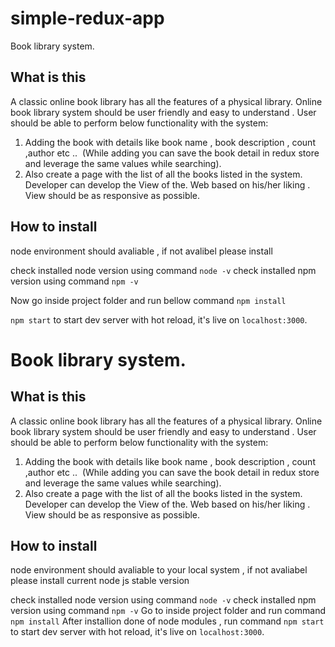 # simple-redux-app
Book library system.

## What is this
A classic online book library has all the features of a physical library. Online book library system should be user friendly
and easy to understand . User should be able to perform below functionality with the system:
1. Adding the book with details like book name , book description , count ,author etc ..  (While adding you can save the
book detail in redux store and leverage the same values while searching).
2. Also create a page with the list of all the books listed in the system.
Developer can develop the View of the. Web based on his/her liking . View should be as responsive as possible.

## How to install

node environment should avaliable , if not avalibel please install

check installed node version using command `node -v` 
check installed npm  version using command `npm -v` 

Now go inside project folder and run bellow command 
`npm install`



`npm start` to start dev server with hot reload, it's live on `localhost:3000`.



# Book library system.


## What is this
A classic online book library has all the features of a physical library. Online book library system should be user friendly
and easy to understand . User should be able to perform below functionality with the system:
1. Adding the book with details like book name , book description , count ,author etc ..  (While adding you can save the
book detail in redux store and leverage the same values while searching).
2. Also create a page with the list of all the books listed in the system.
Developer can develop the View of the. Web based on his/her liking . View should be as responsive as possible.

## How to install

node environment should avaliable to your local system , if not avaliabel please install current node js stable version

check installed node version using command `node -v` 
check installed npm  version using command `npm -v` 
Go to inside project folder and run  command `npm install`
After installion done of node modules , run command `npm start` to start dev server with hot reload, it's live on `localhost:3000`.



